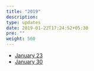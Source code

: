 ```yaml
---
title: "2019"
description:
type: updates
date: 2019-01-22T17:24:52+05:30
pre: ""
weight: 560
---
```

* [January 23](/updates/2019/january-2019)
* [January 30](/updates/2019/january-30-2019)